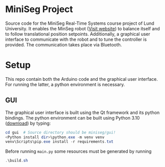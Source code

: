 # MiniSeg Project
Source code for the MiniSeg Real-Time Systems course project of Lund University. 
It enables the MinSeg robot ([Visit website](https://minseg.com/)) to balance itself and to follow translational position setpoints.
Additionally, a graphical user interface to communicate with the robot and to tune the controller is provided. The communication takes place via Bluetooth.

# Setup
This repo contain both the Arduino code and the graphical user interface. For running the latter, a python environment is necessary.
## GUI
The graphical user interface is built using the Qt framework and its python bindings. The python environment can be 
built using Python 3.10 ([download](https://www.python.org/ftp/python/3.10.10/python-3.10.10-amd64.exe)) by 
typing:
```powershell
cd gui  # Source directory should be miniseg/gui!
<Python install dir>\python.exe -m venv venv
venv\Scripts\pip.exe install -r requirements.txt
```

Before running `main.py` some resources must be generated by running
```powershell
.\build.sh
```
